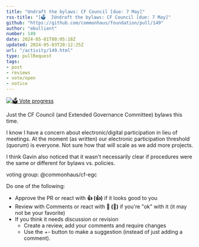 ```yaml
---
title: "Undraft the bylaws: CF Council [due: 7 May]"
rss-title: "[🗳️  ]Undraft the bylaws: CF Council [due: 7 May]"
github: "https://github.com/commonhaus/foundation/pull/149"
author: "ebullient"
number: 149
date: 2024-05-01T00:05:18Z
updated: 2024-05-03T20:12:25Z
url: "/activity/149.html"
type: pullRequest
tags:
- post
- reviews
- vote/open
- notice
---
```

[![🗳️ Vote progress](https://www.commonhaus.org/votes/commonhaus/foundation/149.svg)](https://github.com/commonhaus/foundation/pull/149#issuecomment-2087745125 "IC_kwDOKRPTI858cHZl")

Just the CF Council (and Extended Governance Committee) bylaws this time.

I know I have a concern about electronic/digital participation in lieu of meetings. At the moment (as written) our electronic participation threshold (quorum) is everyone. Not sure how that will scale as we add more projects. 

I think Gavin also noticed that it wasn't necessarily clear if procedures were the same or different for bylaws vs. policies. 

voting group: @commonhaus/cf-egc

Do one of the following:  

- Approve the PR or react with **👍 (:+1:)** if it looks good to you
- Review with Comments or react with **👀 (:eyes:)** if you're "ok" with it (it may not be your favorite)
- If you think it needs discussion or revision
    - Create a review, add your comments and require changes
    - Use the +- button to make a suggestion (instead of just adding a comment). 

